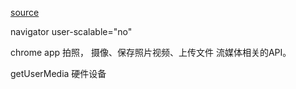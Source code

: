 [source](https://juejin.im/post/5c4916c251882524fe52cf5e)

navigator
user-scalable="no"

chrome app 拍照， 摄像、保存照片视频、上传文件
流媒体相关的API。 

getUserMedia 硬件设备